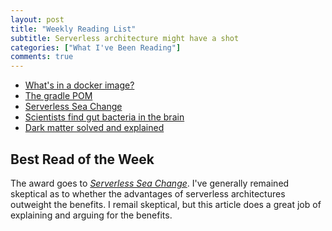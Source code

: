 ```yaml
---
layout: post
title: "Weekly Reading List"
subtitle: Serverless architecture might have a shot
categories: ["What I've Been Reading"]
comments: true
---
```


* [What's in a docker image?](https://cameronlonsdale.com/2018/11/26/whats-in-a-docker-image/)
* [The gradle POM](http://andresalmiray.com/the-gradle-pom/)
* [Serverless Sea Change](https://www.infoq.com/articles/serverless-sea-change)
* [Scientists find gut bacteria in the brain]()
* [Dark matter solved and explained](https://arxiv.org/abs/1712.07962)

## Best Read of the Week

The award goes to [*Serverless Sea Change*](https://www.infoq.com/articles/serverless-sea-change).
I've generally remained skeptical as to whether the advantages of serverless architectures outweight the benefits.
I remail skeptical, but this article does a great job of explaining and arguing for the benefits.
